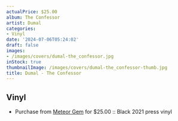```yaml
---
actualPrice: $25.00
album: The Confessor
artist: Dumal
categories:
- Vinyl
date: '2024-07-06T05:24:02'
draft: false
images:
- /images/covers/dumal-the_confessor.jpg
inStock: true
thumbnailImage: /images/covers/dumal-the_confessor-thumb.jpg
title: Dumal - The Confessor
---
```


## Vinyl
* Purchase from [Meteor Gem](https://meteor-gem.com/products/dumal-the-confessor) for $25.00 :: Black 2021 press vinyl
